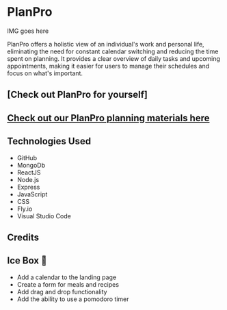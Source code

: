 # PlanPro

IMG goes here

PlanPro offers a holistic view of an individual's work and personal life, eliminating the need for constant calendar switching and reducing the time spent on planning. It provides a clear overview of daily tasks and upcoming appointments, making it easier for users to manage their schedules and focus on what's important.

## [Check out PlanPro for yourself]

## [Check out our PlanPro planning materials here](https://trello.com/b/rIikIfZ0/planpro)

## Technologies Used

* GitHub
* MongoDb
* ReactJS
* Node.js
* Express
* JavaScript
* CSS
* Fly.io
* Visual Studio Code  

## Credits

## Ice Box 🧊

* Add a calendar to the landing page
* Create a form for meals and recipes
* Add drag and drop functionality
* Add the ability to use a pomodoro timer
